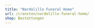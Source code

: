 ```yaml
---
title: "Nardolillo Funeral Home"
url: /cranston/nardolillo-funeral-home/
shop: Bestattungen
---
```

